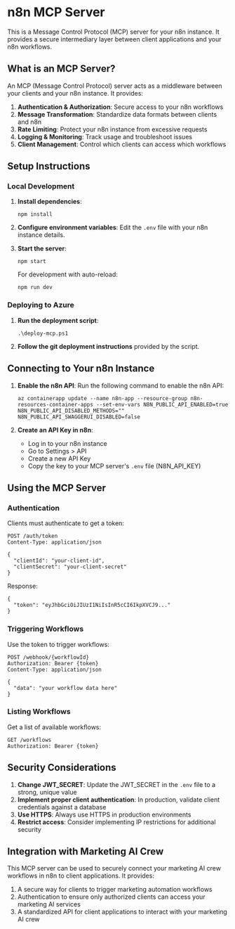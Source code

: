 # n8n MCP Server

This is a Message Control Protocol (MCP) server for your n8n instance. It provides a secure intermediary layer between client applications and your n8n workflows.

## What is an MCP Server?

An MCP (Message Control Protocol) server acts as a middleware between your clients and your n8n instance. It provides:

1. **Authentication & Authorization**: Secure access to your n8n workflows
2. **Message Transformation**: Standardize data formats between clients and n8n
3. **Rate Limiting**: Protect your n8n instance from excessive requests
4. **Logging & Monitoring**: Track usage and troubleshoot issues
5. **Client Management**: Control which clients can access which workflows

## Setup Instructions

### Local Development

1. **Install dependencies**:
   ```
   npm install
   ```

2. **Configure environment variables**:
   Edit the `.env` file with your n8n instance details.

3. **Start the server**:
   ```
   npm start
   ```
   
   For development with auto-reload:
   ```
   npm run dev
   ```

### Deploying to Azure

1. **Run the deployment script**:
   ```
   .\deploy-mcp.ps1
   ```

2. **Follow the git deployment instructions** provided by the script.

## Connecting to Your n8n Instance

1. **Enable the n8n API**:
   Run the following command to enable the n8n API:
   ```
   az containerapp update --name n8n-app --resource-group n8n-resources-container-apps --set-env-vars N8N_PUBLIC_API_ENABLED=true N8N_PUBLIC_API_DISABLED_METHODS="" N8N_PUBLIC_API_SWAGGERUI_DISABLED=false
   ```

2. **Create an API Key in n8n**:
   - Log in to your n8n instance
   - Go to Settings > API
   - Create a new API Key
   - Copy the key to your MCP server's `.env` file (N8N_API_KEY)

## Using the MCP Server

### Authentication

Clients must authenticate to get a token:

```
POST /auth/token
Content-Type: application/json

{
  "clientId": "your-client-id",
  "clientSecret": "your-client-secret"
}
```

Response:
```
{
  "token": "eyJhbGciOiJIUzI1NiIsInR5cCI6IkpXVCJ9..."
}
```

### Triggering Workflows

Use the token to trigger workflows:

```
POST /webhook/{workflowId}
Authorization: Bearer {token}
Content-Type: application/json

{
  "data": "your workflow data here"
}
```

### Listing Workflows

Get a list of available workflows:

```
GET /workflows
Authorization: Bearer {token}
```

## Security Considerations

1. **Change JWT_SECRET**: Update the JWT_SECRET in the `.env` file to a strong, unique value
2. **Implement proper client authentication**: In production, validate client credentials against a database
3. **Use HTTPS**: Always use HTTPS in production environments
4. **Restrict access**: Consider implementing IP restrictions for additional security

## Integration with Marketing AI Crew

This MCP server can be used to securely connect your marketing AI crew workflows in n8n to client applications. It provides:

1. A secure way for clients to trigger marketing automation workflows
2. Authentication to ensure only authorized clients can access your marketing AI services
3. A standardized API for client applications to interact with your marketing AI crew
